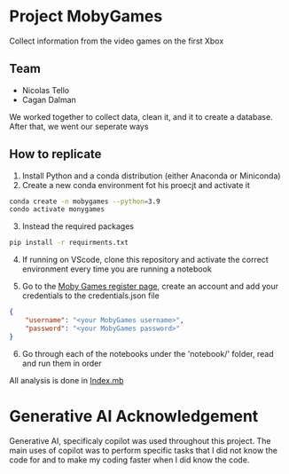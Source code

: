 # Project MobyGames
Collect information from the video games on the first Xbox

## Team
* Nicolas Tello
* Cagan Dalman

We worked together to collect data, clean it, and it to create a database. After that, we went our seperate ways

## How to replicate

1. Install Python and a conda distribution (either Anaconda or Miniconda)
2. Create a new conda environment fot his proecjt and activate it

```bash
conda create -n mobygames --python=3.9
condo activate monygames
```

3. Instead the required packages
```bash
pip install -r requirments.txt
```

4. If running on VScode, clone this repository and activate the correct environment every time you are running a notebook

5. Go to the [Moby Games register page](https://www.mobygames.com/user/register/), create an account and add your credentials to the credentials.json file
```json
{
    "username": "<your MobyGames username>",
    "password": "<your MobyGames password>"
}
```
6. Go through each of the notebooks under the 'notebook/' folder, read and run them in order

All analysis is done in [Index.mb](../docs/index.md)

# Generative AI Acknowledgement
Generative AI, specificaly copilot was used throughout this project. The main uses of copilot was to perform specific tasks that I did not know the code for and to make my coding faster when I did know the code.
